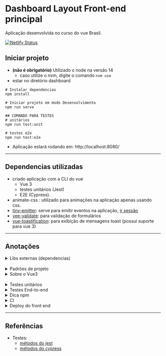 # Dashboard Layout Front-end principal
Aplicação desenvolvida no curso do vue Brasil.

[![Netlify Status](https://api.netlify.com/api/v1/badges/2f0af836-7665-4935-9c85-b5447380fd71/deploy-status)](https://app.netlify.com/sites/brian-izaki-feedbacker-dashboard/deploys)

## Iniciar projeto
- **(não é obrigatório)** Utilizado o node na versão 14
  - caso utilize o nvm, digite o comando `nvm use`
- estar no diretório dashboard
```shell
# Instalar dependencias
npm install

# Iniciar projeto em modo Desenvolvimento
npm run serve

## COMANDO PARA TESTES
# unitários
npm run test:unit

# testes e2e
npm run test:e2e
```
- Aplicação estará rodando em: http://localhost:8080/

---

## Dependencias utilizadas
- criado aplicação com a CLI do vue
  - Vue 3
  - testes unitários (Jest) 
  - E2E (Cypress).
- animate-css : utilizado para animações na aplicação apenas usando css.
- [tiny-emitter](https://github.com/scottcorgan/tiny-emitter#readme): serve para emitir eventos na aplicação, [ir sessão](/#sobre-vue3)
- [vee-validate](https://vee-validate.logaretm.com/v3): para validação de formulários
- [vue-toastification](): para exibição de mensagens toast (possui suporte para vue 3)

---

## Anotações

<details>
  <summary>Libs externas (dependencias)</summary>

### Vee-validate
- utilizado no [modal de login](./src/components/ModalLogin/index.vue)
- na versão mais nova ele possui integração com o Vue 3
  - é possível utilizar hooks para validação

### vue-toastification
- utilizado para mostrar mensagens toast na aplicação
- é necessário configurar ele no nosso [main.js](./src/main.js), adicionando imports do css e do global dele.

</details>

<br />

<details>
  <summary>Padrões de projeto</summary>

### arquivos de view
- os diretórios na view representam uma página, e o componente da página é o arquivo `index.vue` de cada diretório
- outros arquivos de componentes dentro delas são subcomponentes do componenten principal (`index.vue`).
- no caso da home, por questões do header ser diferente que das páginas de área logada, o header dela ficou como subcomponente.

### Para modal
- component factory: a ideia principal seria um componente responsável por verificar qual modal que deseja utilizar, que o factory irá entregar.

- para ativar o modal ele foi montado como um serviço, mas que na vdd é um evento por trás. [arquivo useModal](./src/hooks/useModal.js)

</details>


<details>
  <summary> Sobre o Vue3 </summary>

- está sendo utilizado setup ao invés da options API (atributos methods, computed, watch...)
- não possui mais events, é necessário utiliza lib de terceiros (no projeto utiliza o `tiny-emitter`).

### Suspense
- utilizada no componenete [Feedbacks](./src/views/Feedbacks/index.vue)
- contexto: os browsers são single thread, e eles fazem renderização do html, css, handling de JS, tudo nessa mesma thread.
- a ideia do suspense é fazer o que fala no contexto, de uma maneira que possamos ter maior controle quando muitas atividades estão fazendo ao mesmo tempo. ex: desenhadndo CSS e handling de JS
- ele tem melhor funcionamento quando a aplicação é muito grande.
- para utilzar ela
  - é necessário utilizar a tag `templates` e declarar quem é o `#default` é quem é `#fallback`(seria o loading)
- utilizando ele, foi possível tornar o setup em uma função assíncrona no componente [Filters](./src/views/Feedbacks/Filters.vue)

</details>

<br />

<details>
  <summary> Testes unitários </summary>

### Testes unitários com Jest

- eles estão ficando junto com  o arquivo a ser testado
- é necessário configurar o arquivo do jest config para que procure pelos arquivos em todo o diretório, pois estamos colocando os arquivos de teste unitário perto do arquivo a ser testado.
- para realizar os testes utilize o comando `npm run test:unit`

- _"erro dos métodos do jest não serem achados"_, são alertas do eslint, pois os métodos do jest são salvos no node de forma global em momento de execução deles (quando rodar o script do npm run).
  - para corrigir deve alterar o config do eslint para:
    ```javascript
    overrides: [
      {
        files: [
          '**/*.spec.js'
        ],
        env: {
          jest: true
        }
      }
    ]
    ```

- testes com anotações:
  - [Home.spec.js](src/views/Home/Home.spec.js)
  - [auth.spec.js](src/services/auth.spec.js)
  - [user.spec.js](src/store/user.spec.js)
  - teste do store: [HeaderLogged.spec.js](src/components/HeaderLogged/HeaderLogged.spec.js)

- vocabulário:
  - **snapshot**: seria uma "fotografia" do código gerado e compilado pela lib do teste. Ele que é o responsável de poder verificar se o conteudo do html foi alterado ou n.

- comandos utilizados no projeto:
```shell
# comando regerar snapshots
npm run test:unit -- -u
```

</details>

<details>
  <summary> Testes End-to-end </summary>

### Teste com Cypress

- utiliza a lib do Cypress
- estrutura de testes é semelhante ao de testes unitários
- `cypress run`: o cypress além dos teste também vai **gerar relatórios**
  - é necessário que o front end a ser testado esteja rodando em outro terminal.
  - gera: **vídeos**

- comandos: 
```shell
# executando cypress no projeto para gerar relatórios (deve utilizar o cifrão)
$(npm bin)/cypress run
```

</details>

</details>

<details>
  <summary> Dica npm </summary>

### Dica npm

- no teste com cypress, posso utilizar diretamente o cypress que tem no `node_modules`. Mas é necessário passar o caminho 
  corretamente, o npm permite ver o caminho do node_modules basta digitar `npm bin`

- comandos: 
```shell
# ver caminho dos binarios no node_modules
npm bin

# executando uma lib através dos binarios
$(npm bin)/cypress run
```

</details>


<details>
  <summary> CI </summary>

### CI (Continous Integration) com o github

- foi criado no diretório raiz o diretório `.github/workflow` com arquivos `.yml` para realizar as ações com o github actions
- nos arquivos `.yml` são feitos os `steps`(passos) que o CI irá fazer pra realizar os testes.

</details>


<details>
  <summary> Deploy do front end </summary>

### build
- caso **tailwind**
  - o build ficará muito grande caso não use o `purge`. Para evitar isso, é necessário passar no `tailwind.config.js` dentro de `purge` os arquivos que tem css e no build será colocado
    apenas as classes utilizadas no arquivo
  - **_obs_**: classes que forem passadas usando template string não são lidas pelo tailwind e isso **resulta na remoção delas durante o build**.
    ```js
    // errado
    color = 'blue'    
    <div :class="`bg-${color}`"></div>
    
    // certo
    color2 = 'bg-color'
    <div :class="color2"></div>
    ```

### redirects
- o comportamento de SPA no vue utiliza o `#` para redirecionamentos
  - como nesse projeto utiliza o webHistory evitando o `#` é necessário criar o arquivo `public/_redirects` para evitar o `404`

</details>

---

## Referências

- Testes:
  - [métodos do jest](https://jestjs.io/pt-BR/docs/api)
  - [métodos do cypress](https://docs.cypress.io/api/table-of-contents)